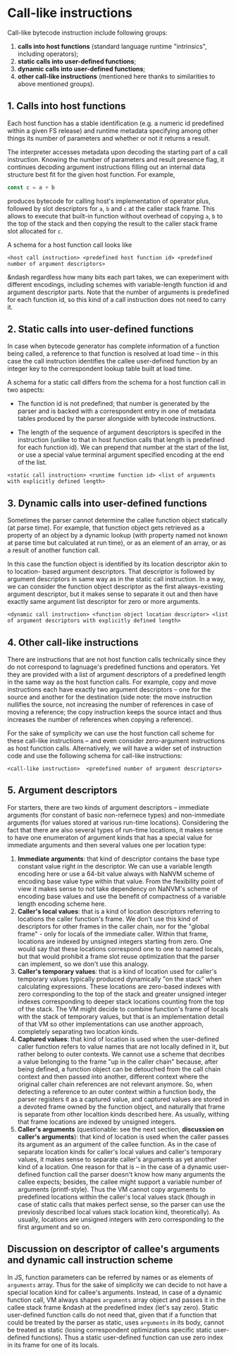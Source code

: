 # Call-like instructions

Call-like bytecode instruction include following groups:

1. **calls into host functions** (standard language runtime "intrinsics", including operators);
2. **static calls into user-defined functions**;
3. **dynamic calls into user-defined functions**;
4. **other call-like instructions** (mentioned here thanks to similarities to above mentioned groups).

## 1. Calls into host functions

Each host function has a stable identification (e.g. a numeric id predefined within a given FS
release) and runtime metadata specifying among other things its number of parameters and whether or
not it returns a result.

The interpreter accesses metadata upon decoding the starting part of a call instruction. Knowing the
number of parameters and result presence flag, it continues decoding argument instructions filling
out an internal data structure best fit for the given host function. For example,

```js
const c = a + b
```

produces bytecode for calling host's implementation of operator plus, followed by slot
descriptors for `a`, `b` and `c` at the caller stack frame. This allows to execute that built-in
function without overhead of copying `a`, `b` to the top of the stack and then copying the result
to the caller stack frame slot allocated for `c`.

A schema for a host function call looks like

`<host call instruction> <predefined host function id> <predefined number of argument descriptors>`

&ndash regardless how many bits each part takes, we can exeperiment with different encodings,
including schemes with variable-length function id and argument descriptor parts. Note that
the number of arguments is predefined for each function id, so this kind of a call instruction
does not need to carry it.

## 2. Static calls into user-defined functions

In case when bytecode generator has complete information of a function being called, a reference
to that function is resolved at load time &ndash; in this case the call instruction identifies
the callee user-defined function by an integer key to the correspondent lookup table built at load
time.

A schema for a static call differs from the schema for a host function call in two aspects:

- The function id is not predefined; that number is generated by the parser and is backed with
a correspondent entry in one of metadata tables produced by the parser alongside with bytecode
instructions.

- The length of the sequence of argument descriptors is specifed in the instruction (unlike
to that in host function calls that length is predefined for each function id). We can prepend
that number at the start of the list, or use a special value terminal argument specified
encoding at the end of the list.

`<static call instruction> <runtime function id> <list of arguments with explicitly defined length>`

## 3. Dynamic calls into user-defined functions

Sometimes the parser cannot determine the callee function object statically (at parse time). For
example, that function object gets retrieved as a property of an object by a dynamic lookup
(with property named not known at parse time but calculated at run time), or as an element of
an array, or as a result of another function call.

In this case the function object is identified by its location descriptor akin to to location-
based argument descriptors. That descriptor is followed by argument descriptors in
same way as in the static call instruction. In a way, we can consider the function object
descriptor as the first always-existing argument descriptor, but it makes sense to separate
it out and then have exactly same argument list descriptor for zero or more arguments.

`<dynamic call instruction> <function object location descriptor> <list of argument descriptors
with explicitly defined length>`

## 4. Other call-like instructions

There are instructions that are not host function calls technically since they do not correspond
to lagnuage's predefined functions and operators. Yet they are provided with a list of argument
descriptors of a predefined length in the same way as the host function calls. For example,
copy and move instructions each have exactly two argument descriptors &ndash; one for the source and
another for the destination (side note: the move instruction nullifies the source, not increasing
the number of references in case of moving a reference; the copy instruction keeps the source intact
and thus increases the number of references when copying a reference).

For the sake of symplicity we can use the host function call scheme for these call-like instructions
&ndash; and even consider zero-argument instructions as host function calls. Alternatively, we will
have a wider set of instruction code and use the following schema for call-like instructions:

`<call-like instruction>  <predefined number of argument descriptors>`

## 5. Argument descriptors

For starters, there are two kinds of argument descriptors &ndash; immediate arguments (for constant of basic
non-refernece types) and non-immediate arguments (for values stored at various run-time locations).
Considering the fact that there are also several types of run-time locations, it makes sense to have one
enumeraton of argument kinds that has a special value for immediate arguments and then several values one
per location type:

1. **Immediate arguments**: that kind of descriptor contains the base type constant value right in the descriptor.
We can use a variable length encoding here or use a 64-bit value always with NaNVM scheme of encoding
base value type within that value. From the flexibility point of view it makes sense to not take dependency
on NaNVM's scheme of encoding base values and use the benefit of compactness of a variable length encoding
scheme here.
2. **Caller's local values**: that is a kind of location descriptors referring to locations the caller
function's frame. We don't use this kind of descriptors for other frames in the caller chain, nor for the
"global frame" - only for locals of the immediate caller. Within that frame, locations are indexed by unsigned
integers starting from zero. One would say that these locations correspond one to one to named locals, but that
would prohibit a frame slot reuse optimization that the parser can implement, so we don't use this analogy.
3. **Caller's temporary values**: that is a kind of location used for caller's temporary values typically
produced dynamically "on the stack" when calculating expressions. These locations are zero-based indexes with
zero corresponding to the top of the stack and greater unsigned integer indexes corresponding to deeper stack
locations counting from the top of the stack. The VM might decide to combine function's frame of locals with
the stack of temporary values, but that is an implementation detail of that VM so other implementations can
use another approach, completely separating two location kinds.
4. **Captured values**: that kind of location is used when the user-defined caller function refers to value
names that are not locally defined in it, but rather belong to outer contexts. We cannot use a scheme that
decribes a value belonging to the frame "up in the caller chain" because, after being defined, a function
object can be detouched from the call chain context and then passed into another, different context where
the original caller chain references are not relevant anymore. So, when detecting a reference to an outer
context within a function body, the parser registers it as a captured value, and captured values are stored
in a devoted frame owned by the function object, and naturally that frame is separate from other localtion
kinds described here. As usually, withing that frame locations are indexed by unsigned integers.
5. **Caller's arguments** (questionable: see the next section, **discussion on caller's arguments**): that
kind of location is used when the caller passes its argument as an argument of the callee function. As in
the case of separate location kinds for caller's local values and caller's temporary values, it makes sense
to separate caller's arguments as yet another kind of a location. One reason for that is &ndash; in the case
of a dynamic user-defined function call the parser doesn't know how many arguments the callee expects; besides,
the callee might support a variable number of arguments (printf-style). Thus the VM cannot copy arguments to
predefined locations within the caller's local values stack (though in case of static calls that makes perfect
sense, so the parser can use the previosly described local values stack location kind, theoretically). As
usually, locations are unsigned integers with zero corresponding to the first argument and so on.

## Discussion on descriptor of callee's arguments and dynamic call instruction scheme

In JS, function parameters can be referred by names or as elements of `arguments` array. Thus for the sake of
simplicity we can decide to not have a special location kind for callee's arguments. Instead, in case of
a dynamic function call, VM always shapes `arguments` array object and passes it in the callee stack frame
&ndash at the predefined index (let's say zero). Static user-defined function calls do not need that, given
that if a function that could be treated by the parser as static, uses `arguments` in its body, cannot be
treated as static (losing correspondent optimizations specific static user-defined functions). Thus a static
user-defined function can use zero index in its frame for one of its locals.


